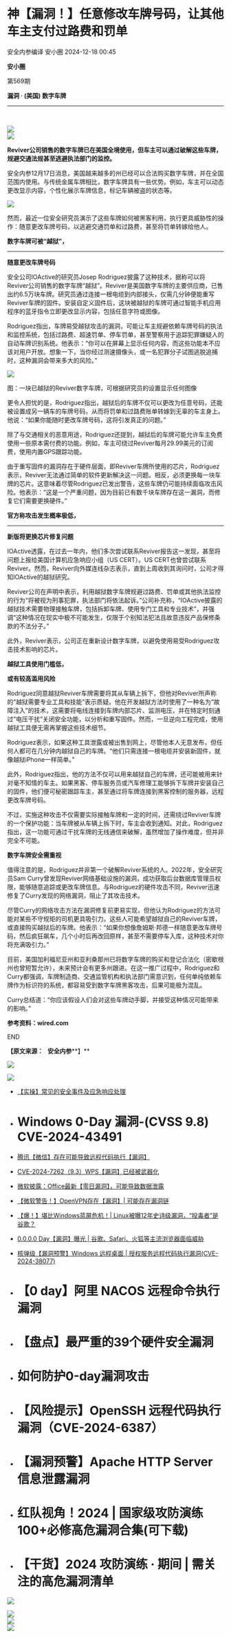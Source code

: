 #  神【漏洞！】任意修改车牌号码，让其他车主支付过路费和罚单   
安全内参编译  安小圈   2024-12-18 00:45  
  
**安小圈**  
  
  
第569期  
  
**漏洞 · (美国) 数字车牌**  
  
****  
   
  
![](https://mmbiz.qpic.cn/mmbiz_png/BWicoRISLtbMbfUY7RtO1t6ZAxjoibZoZ8SCeBTAwt5ZQQNNC4NTfgQCSOibMoonMMicNCgmCBenWphhqWwCY2pT8g/640?wx_fmt=png "")  
![](https://mmbiz.qpic.cn/mmbiz_jpg/BWicoRISLtbPeog0af4yMMqCx6Wtia7HmhJwicHK6a9UT2es8MlmibFXONL95HFqzGgVJZaiacAIbsvnLjUCmYhTGEQ/640?wx_fmt=jpeg "")  
  
**Reviver公司销售的数字车牌已在美国全境使用，但车主可以通过破解这些车牌，规避交通法规甚至逃避执法部门的监控。**  
  
安全内参12月17日消息，美国越来越多的州已经可以合法购买数字车牌，并在全国范围内使用。与传统金属车牌相比，数字车牌具有一些优势。例如，车主可以动态更改显示内容，个性化展示车牌信息，标记车辆被盗的状态等。  
  
![](https://mmbiz.qpic.cn/sz_mmbiz_png/FzZb53e8g7vgmbNWMJRDEWSloydgTia1iaeicPibuBtq3IlBuLoRmuSw5JqUWS4N05TyiaKwkPWibpZ5u30E9TdQPK4A/640?wx_fmt=other&from=appmsg&tp=webp&wxfrom=5&wx_lazy=1&wx_co=1 "")  
  
  
然而，最近一位安全研究员演示了这些车牌如何被黑客利用，执行更具威胁性的操作：随意更改车牌号码，以逃避交通罚单和过路费，甚至将罚单转嫁给他人。  
  
**数字车牌可被“越狱”，**  
  
****  
**随意更改车牌号码**  
  
安全公司IOActive的研究员Josep Rodriguez披露了这种技术，据称可以将Reviver公司销售的数字车牌“越狱”。Reviver是美国数字车牌的主要供应商，已售出约6.5万块车牌。研究员通过连接一根电缆到内部接头，仅需几分钟便能重写Reviver车牌的固件。安装自定义固件后，这块被越狱的车牌可通过智能手机应用程序的蓝牙指令立即更改显示内容，包括任意字符或图像。  
  
Rodriguez指出，车牌易受越狱攻击的漏洞，可能让车主规避依赖车牌号码的执法和监控系统，包括过路费、超速罚单、停车罚单，甚至警察用于追踪犯罪嫌疑人的自动车牌识别系统。他表示：“你可以在屏幕上显示任何内容，而这些功能本不应该对用户开放。想象一下，当你经过测速摄像头，或一名犯罪分子试图逃脱追捕时，这种漏洞会带来多大的风险。”  
  
![](https://mmbiz.qpic.cn/sz_mmbiz_jpg/FzZb53e8g7vgmbNWMJRDEWSloydgTia1iaC87TJrFcy6d1cqySCd8g44NbVHCwpyicR7fY76qdpFz4O2oUFqZhVzA/640?wx_fmt=other&from=appmsg&tp=webp&wxfrom=5&wx_lazy=1&wx_co=1 "")  
  
图：一块已越狱的Reviver数字车牌，可根据研究员的设置显示任何图像  
  
更令人担忧的是，Rodriguez指出，越狱后的车牌不仅可以更改为任意号码，还能被设置成另一辆车的车牌号码，从而将罚单和过路费账单转嫁到无辜的车主身上。他说：“如果你能随时更改车牌号码，这将引发真正的问题。”  
  
除了与交通相关的恶意用途，Rodriguez还提到，越狱后的车牌可能允许车主免费使用一些原本需付费的功能。例如，车主可绕过Reviver每月29.99美元的订阅费，使用内置GPS跟踪功能。  
  
由于重写固件的漏洞存在于硬件层面，即Reviver车牌所使用的芯片，Rodriguez表示，Reviver无法通过简单的软件更新解决这一问题。相反，必须更换每一块车牌的芯片。这意味着尽管Rodriguez已发出警告，这些车牌仍可能持续面临攻击风险。他表示：“这是一个严重问题，因为目前已有数千块车牌存在这一漏洞，而修复它们需要更换硬件。”  
  
**官方称攻击发生概率极低，**  
  
****  
**新版将更换芯片修复问题**  
  
IOActive透露，在过去一年内，他们多次尝试联系Reviver报告这一发现，甚至将问题上报给美国计算机应急响应小组（US CERT）。US CERT也曾尝试联系Reviver。然而，Reviver向外媒连线杂志表示，直到上周收到其询问时，公司才得知IOActive的越狱研究。   
  
Reviver公司在声明中表示，利用越狱数字车牌规避过路费、罚单或其他执法监控的行为“将被视为刑事犯罪，执法部门将依法起诉。”公司补充称，“IOActive披露的越狱技术需要物理接触车牌，包括拆卸车牌、使用专门工具和专业技术”，并强调“这种情况在现实中极不可能发生，仅限于个别知法犯法且故意违反产品保修条款的不法分子。”  
  
此外，Reviver表示，公司正在重新设计数字车牌，以避免使用易受Rodriguez攻击技术影响的芯片。  
  
**越狱工具使用门槛低，**  
  
  
**或有较高滥用风险**  
  
Rodriguez同意越狱Reviver车牌需要将其从车辆上拆下，但他对Reviver所声称的“越狱需要专业工具和技能”表示质疑。他在开发越狱方法时使用了一种名为“故障注入”的技术，这需要将电线连接到车牌内部芯片、监测电压，并在特定时刻通过“电压干扰”关闭安全功能，以分析和重写固件。然而，一旦逆向工程完成，使用越狱工具便无需再掌握这些技术细节。  
  
Rodriguez表示，如果这种工具泄露或被出售到网上，尽管他本人无意发布，但任何人都可在几分钟内越狱自己的车牌。“他们只需连接一根电缆并安装新固件，就像越狱iPhone一样简单。”  
  
此外，Rodriguez指出，他的方法不仅可以用来越狱自己的车牌，还可能被用来针对毫不知情的车主。如果黑客、停车服务员或汽车修理工能够拆下车牌并安装自己的固件，他们便可秘密跟踪车主，甚至通过将车牌连接到黑客控制的服务器，远程更改车牌号码。  
  
不过，实施这种攻击不仅需要实际接触车牌和一定的时间，还需绕过Reviver车牌的一个保护功能：当车牌被从车辆上拆下时，车主会收到通知。对此，Rodriguez指出，这一功能可通过干扰车牌的无线通信来破解，虽然增加了操作难度，但并非完全不可能。  
  
**数字车牌安全需重视**  
  
值得注意的是，Rodriguez并非第一个破解Reviver系统的人。2022年，安全研究员Sam Curry曾发现Reviver网络基础设施的漏洞，成功获取后台数据库管理员权限，能够随意追踪或更改车牌信息。与Rodriguez的硬件攻击不同，Reviver迅速修复了Curry发现的网络漏洞，阻止了其攻击技术。  
  
尽管Curry的网络攻击方法在漏洞修复前更易实现，但他认为Rodriguez的方法可能对某些不守规矩的司机更具吸引力。这些人可能希望越狱自己的Reviver车牌，或直接购买越狱后的车牌。他表示：“如果你想像詹姆斯·邦德一样随意更改车牌号码，然后疯狂飙车，几个小时后再改回原样，甚至不需要停车入库，这种技术对你将充满吸引力。”   
  
目前，美国加利福尼亚州和亚利桑那州已将数字车牌的购买和登记合法化（密歇根州也曾短暂允许），未来预计会有更多州跟进。在这一推广过程中，Rodriguez和Curry都强调，车牌制造商、交通监管机构和执法部门需意识到，任何单纯依赖车牌作为标识符的系统，都容易受到数字车牌黑客攻击，后果可能极为混乱。  
  
Curry总结道：“你应该假设人们会对这些车牌动手脚，并接受这种情况可能带来的影响。”  
  
  
**参考资料：wired.com**  
  
  
  
END  
  
  
  
**【原文来源：   安全内参****】**  
  
![](https://mmbiz.qpic.cn/mmbiz_jpg/BWicoRISLtbMjDKCY2Lk2HcctzBYfqOcjU4Djy5iamYYkH1KlHltmMmibhVdKb0UKiaWm6EYfY9aRLtffwzUCl7FCg/640?wx_fmt=jpeg "")  
  
![](https://mmbiz.qpic.cn/mmbiz_gif/0YKrGhCM6DbI5sicoDspb3HUwMHQe6dGezfswja0iaLicSyzCoK5KITRFqkPyKJibbhkNOlZ3VpQVxZJcfKQvwqNLg/640?wx_fmt=gif "")  
  
[](https://mp.weixin.qq.com/s?__biz=Mzg2MDg0ODg1NQ==&mid=2247535616&idx=2&sn=d1e03bea4d88b79cda82f1f4a15afcc0&scene=21#wechat_redirect)  
- [【实操】常见的安全事件及应急响应处理](https://mp.weixin.qq.com/s?__biz=Mzg2MDg0ODg1NQ==&mid=2247535616&idx=2&sn=d1e03bea4d88b79cda82f1f4a15afcc0&scene=21#wechat_redirect)  
  
  
#   
- # Windows 0-Day 漏洞-(CVSS 9.8) CVE-2024-43491  
  
[](http://mp.weixin.qq.com/s?__biz=Mzg2MDg0ODg1NQ==&mid=2247528131&idx=1&sn=ee17bfc91d1275e5a25a8ac88e775324&chksm=ce22397bf955b06dbab2cbeebf6a2f9ba2bb2e364f2651879c3b66d93a4cc9265c12c0cd0197&scene=21#wechat_redirect)  
- [腾讯【微信】存在可能导致远程代码执行【漏洞】](http://mp.weixin.qq.com/s?__biz=Mzg2MDg0ODg1NQ==&mid=2247528131&idx=1&sn=ee17bfc91d1275e5a25a8ac88e775324&chksm=ce22397bf955b06dbab2cbeebf6a2f9ba2bb2e364f2651879c3b66d93a4cc9265c12c0cd0197&scene=21#wechat_redirect)  
  
  
[](http://mp.weixin.qq.com/s?__biz=Mzg2MDg0ODg1NQ==&mid=2247525096&idx=2&sn=d1467825e0d943445aa7437f8fa9916c&chksm=ce223550f955bc4687eab62af06027a266a6c7fd068413e62e7ca85aa51fa28bc16075b37201&scene=21#wechat_redirect)  
- [CVE-2024-7262（9.3）WPS【漏洞】已经被武器化](http://mp.weixin.qq.com/s?__biz=Mzg2MDg0ODg1NQ==&mid=2247525096&idx=2&sn=d1467825e0d943445aa7437f8fa9916c&chksm=ce223550f955bc4687eab62af06027a266a6c7fd068413e62e7ca85aa51fa28bc16075b37201&scene=21#wechat_redirect)  
  
  
[](http://mp.weixin.qq.com/s?__biz=Mzg2MDg0ODg1NQ==&mid=2247524771&idx=1&sn=fb1d9a27c4e29c56ccd88a5f981b2d8f&chksm=ce22361bf955bf0d27a75c950d19d6cbfcdf4b5796b9341aaa6551dc56cf046b2426a3c861ff&scene=21#wechat_redirect)  
- [微软披露：Office最新【零日漏洞】，可能导致数据泄露](http://mp.weixin.qq.com/s?__biz=Mzg2MDg0ODg1NQ==&mid=2247524771&idx=1&sn=fb1d9a27c4e29c56ccd88a5f981b2d8f&chksm=ce22361bf955bf0d27a75c950d19d6cbfcdf4b5796b9341aaa6551dc56cf046b2426a3c861ff&scene=21#wechat_redirect)  
  
  
[](http://mp.weixin.qq.com/s?__biz=Mzg2MDg0ODg1NQ==&mid=2247524688&idx=1&sn=86e599b109e7188ccf652be2fd32b30b&chksm=ce2236e8f955bffef66fa55c274018570ce65982369f4760cb1a5250bbd8f7692b86b0a8222b&scene=21#wechat_redirect)  
- [【微软警告！】OpenVPN存在【漏洞】| 可能存在漏洞链](http://mp.weixin.qq.com/s?__biz=Mzg2MDg0ODg1NQ==&mid=2247524688&idx=1&sn=86e599b109e7188ccf652be2fd32b30b&chksm=ce2236e8f955bffef66fa55c274018570ce65982369f4760cb1a5250bbd8f7692b86b0a8222b&scene=21#wechat_redirect)  
  
  
[](http://mp.weixin.qq.com/s?__biz=Mzg2MDg0ODg1NQ==&mid=2247524560&idx=1&sn=0ef4d3371f0d6374894ad5259e45ac63&chksm=ce223768f955be7e49bfe14375d3fb22a0718b0474ca42dbafe5c21c15047f40a57e8c82abf7&scene=21#wechat_redirect)  
- [【爆！】堪比Windows蓝屏危机！| Linux被曝12年史诗级漏洞，“投毒者”是谷歌？](http://mp.weixin.qq.com/s?__biz=Mzg2MDg0ODg1NQ==&mid=2247524560&idx=1&sn=0ef4d3371f0d6374894ad5259e45ac63&chksm=ce223768f955be7e49bfe14375d3fb22a0718b0474ca42dbafe5c21c15047f40a57e8c82abf7&scene=21#wechat_redirect)  
  
  
[](http://mp.weixin.qq.com/s?__biz=Mzg2MDg0ODg1NQ==&mid=2247524560&idx=1&sn=0ef4d3371f0d6374894ad5259e45ac63&chksm=ce223768f955be7e49bfe14375d3fb22a0718b0474ca42dbafe5c21c15047f40a57e8c82abf7&scene=21#wechat_redirect)  
- [0.0.0.0 Day【漏洞】曝光 | 谷歌、Safari、火狐等主流浏览器面临威胁](http://mp.weixin.qq.com/s?__biz=Mzg2MDg0ODg1NQ==&mid=2247524229&idx=1&sn=46ad42b4a0f5f4d8a0cce1552ba62b7f&chksm=ce22c83df955412b3e8501a9ac056c1330bc269026a2366fedc91e8a5a5bd083ad650fe0eed9&scene=21#wechat_redirect)  
  
  
[](http://mp.weixin.qq.com/s?__biz=Mzg2MDg0ODg1NQ==&mid=2247524025&idx=1&sn=d71c239f2b207cc5d31dd2ff74bf9ce2&chksm=ce22c901f95540172b025e9306778f4066cde3c6150400af01fe22a3e693845263944eefb4d6&scene=21#wechat_redirect)  
- [核弹级【漏洞预警】Windows 远程桌面 | 授权服务远程代码执行漏洞(CVE-2024-38077)](http://mp.weixin.qq.com/s?__biz=Mzg2MDg0ODg1NQ==&mid=2247524025&idx=1&sn=d71c239f2b207cc5d31dd2ff74bf9ce2&chksm=ce22c901f95540172b025e9306778f4066cde3c6150400af01fe22a3e693845263944eefb4d6&scene=21#wechat_redirect)  
  
  
[](http://mp.weixin.qq.com/s?__biz=Mzg2MDg0ODg1NQ==&mid=2247520585&idx=1&sn=35cdaeef004b4615fb052326c8594c26&chksm=ce22c6f1f9554fe705c05a9534506a615cb539c264dd5a12cbbe7cedd831507503cd65936826&scene=21#wechat_redirect)  
- # 【0 day】阿里 NACOS 远程命令执行漏洞  
  
[](http://mp.weixin.qq.com/s?__biz=Mzg2MDg0ODg1NQ==&mid=2247520860&idx=1&sn=0b6114b76495de68dba79b87b520da16&chksm=ce22c5e4f9554cf2ae8ff183dcb6d7249d8ea9fb4244f5b1d8b9950b3d8035faf8e45ef2a03a&scene=21#wechat_redirect)  
- # 【盘点】最严重的39个硬件安全漏洞  
  
[](http://mp.weixin.qq.com/s?__biz=Mzg2MDg0ODg1NQ==&mid=2247519816&idx=1&sn=74414bf876b016b3efafca086603e4dd&chksm=ce22d9f0f95550e6234cffca5e7008763bf538a48deb8fd6e500060c7364075ea9975ab9a90f&scene=21#wechat_redirect)  
- # 如何防护0-day漏洞攻击  
  
#   
- # 【风险提示】OpenSSH 远程代码执行漏洞（CVE-2024-6387）  
  
[](http://mp.weixin.qq.com/s?__biz=Mzg2MDg0ODg1NQ==&mid=2247519305&idx=1&sn=7611fef93e007338b538c92d84cb717a&chksm=ce22dbf1f95552e76ab3441d0d4364fc1cb55ec1b199919ad13735577fc2f1e0e6d9cb34a75b&scene=21#wechat_redirect)  
- # 【漏洞预警】Apache HTTP Server 信息泄露漏洞  
  
[](http://mp.weixin.qq.com/s?__biz=Mzg2MDg0ODg1NQ==&mid=2247517435&idx=2&sn=f886ee4cac082229881224ea2f978c07&chksm=ce22d343f9555a556633469c8cf9a18ed91f34ea3c04f90939b9c9a120385f6e724990b5fa4d&scene=21#wechat_redirect)  
- # 红队视角！2024 | 国家级攻防演练100+必修高危漏洞合集(可下载)  
  
#   
- # 【干货】2024 攻防演练 · 期间 | 需关注的高危漏洞清单  
  
  
  
![](https://mmbiz.qpic.cn/mmbiz_png/BWicoRISLtbMSrNYPzeZSs4X316kGV7UeOsnl5ayrQXc0wPVutL1dQXg7BugT7vAe8qkpfszTrlhUAq4DQZFaVA/640?wx_fmt=png "")  
  
![](https://mmbiz.qpic.cn/mmbiz_gif/BWicoRISLtbP7Bh21K85KEkXX7ibWmLdM2eafpPicoTqk37LEVMUKD1JuAic4FF4KB7jP4oFTricyMwvj5VUZZ824ww/640?wx_fmt=gif "")  
![](https://mmbiz.qpic.cn/mmbiz_jpg/BWicoRISLtbNzlia8CP45sjgLJgia5Y22hx8khBeShnAzCPwsfqeIVKkpFDhUoMUWMicq6toR2TSUmgBpgzZQHEAHw/640?wx_fmt=jpeg "")  
![](https://mmbiz.qpic.cn/mmbiz_png/BWicoRISLtbPFKyibwduMibC35MsIhibgZEAibwSyVRz7FKt3xa1UK61fXXCCUKllCXFrLdnBqcmgiaKeSxGrWT0RtYw/640?wx_fmt=png "")  
  
